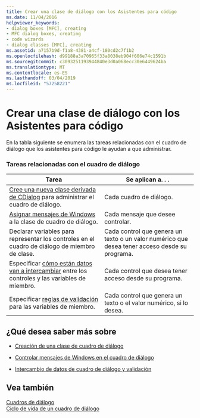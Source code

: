 ```yaml
---
title: Crear una clase de diálogo con los Asistentes para código
ms.date: 11/04/2016
helpviewer_keywords:
- dialog boxes [MFC], creating
- MFC dialog boxes, creating
- code wizards
- dialog classes [MFC], creating
ms.assetid: a7157b9d-f1a8-4381-a4cf-180cd2c7f1b2
ms.openlocfilehash: d99188a3a70965f33a8038eb904f606e74c1591b
ms.sourcegitcommit: c3093251193944840e3d0a068ecc30e6449624ba
ms.translationtype: MT
ms.contentlocale: es-ES
ms.lasthandoff: 03/04/2019
ms.locfileid: "57258221"
---
```

# <a name="creating-a-dialog-class-with-code-wizards"></a>Crear una clase de diálogo con los Asistentes para código

En la tabla siguiente se enumera las tareas relacionadas con el cuadro de diálogo que los asistentes para código le ayudan a que administrar.

### <a name="dialog-related-tasks"></a>Tareas relacionadas con el cuadro de diálogo

|Tarea|Se aplican a. . .|
|----------|--------------------|
|[Cree una nueva clase derivada de CDialog](../mfc/creating-your-dialog-class.md) para administrar el cuadro de diálogo.|Cada cuadro de diálogo.|
|[Asignar mensajes de Windows](../mfc/handling-windows-messages-in-your-dialog-box.md) a la clase de cuadro de diálogo.|Cada mensaje que desee controlar.|
|Declarar variables para representar los controles en el cuadro de diálogo de miembro de clase.|Cada control que genera un texto o un valor numérico que desea tener acceso desde su programa.|
|Especificar [cómo están datos van a intercambiar](../mfc/dialog-data-exchange-and-validation.md) entre los controles y las variables de miembro.|Cada control que desea tener acceso desde su programa.|
|Especificar [reglas de validación](../mfc/dialog-data-exchange-and-validation.md) para las variables de miembro.|Cada control que genera un texto o el valor numérico, si lo desea.|

## <a name="what-do-you-want-to-know-more-about"></a>¿Qué desea saber más sobre

- [Creación de una clase de cuadro de diálogo](../mfc/creating-your-dialog-class.md)

- [Controlar mensajes de Windows en el cuadro de diálogo](../mfc/handling-windows-messages-in-your-dialog-box.md)

- [Intercambio de datos de cuadro de diálogo y validación](../mfc/dialog-data-exchange-and-validation.md)

## <a name="see-also"></a>Vea también

[Cuadros de diálogo](../mfc/dialog-boxes.md)<br/>
[Ciclo de vida de un cuadro de diálogo](../mfc/life-cycle-of-a-dialog-box.md)

